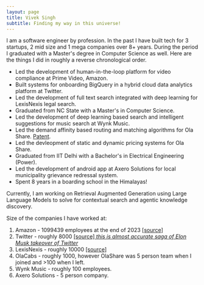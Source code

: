 ```yaml
---
layout: page
title: Vivek Singh
subtitle: Finding my way in this universe!
---
```


I am a software engineer by profession. In the past I have built tech for 3 startups, 2 mid size and 1 mega companies over 8+ years. During the period I graduated with a Master's degree in Computer Science as well. Here are the things I did in roughly a reverse chronological order.
- Led the development of human-in-the-loop platform for video compliance at Prime Video, Amazon.
- Built systems for onboarding BigQuery in a hybrid cloud data analytics platform at Twitter.
- Led the development of full text search integrated with deep learning for LexisNexis legal search.
- Graduated from NC State with a Master's in Computer Science.
- Led the development of deep learning based search and intelligent suggestions for music search at Wynk Music.
- Led the demand affinity based routing and matching algorithms for Ola Share. [Patent](https://patentcenter.uspto.gov/applications/16729407https://patentcenter.uspto.gov/applications/16729407).
- Led the devleopment of static and dynamic pricing systems for Ola Share.
- Graduated from IIT Delhi with a Bachelor's in Electrical Engineering (Power).
- Led the development of android app at Axero Solutions for local municipality grievance redressal system.
- Spent 8 years in a boarding school in the Himalayas!

Currently, I am working on Retrieval Augmented Generation using Large Language Models to solve for contextual search and agentic knowledge discovery.


Size of the companies I have worked at:
1. Amazon - 1099439 employees at the end of 2023 [\[source\]](https://www.aboutamazon.com/news/workplace/our-workforce-data)
2. Twitter - roughly 8000 [\[source\] _this is almost accurate saga of Elon Musk takeover of Twitter_](https://en.wikipedia.org/wiki/Acquisition_of_Twitter_by_Elon_Musk)
3. LexisNexis - roughly 10000 [\[source\]](https://www.lexisnexis.com/en-us/about-us/career/culture.page)
4. OlaCabs - roughly 1000, however OlaShare was 5 person team when I joined and >100 when I left.
5. Wynk Music - roughly 100 employees.
6. Axero Solutions - 5 person company.

